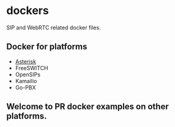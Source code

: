 # dockers

SIP and WebRTC related docker files.

## Docker for platforms

* [Asterisk](/asterisk)
* FreeSWITCH
* OpenSIPs
* Kamailio
* Go-PBX

## Welcome to PR docker examples on other platforms.
